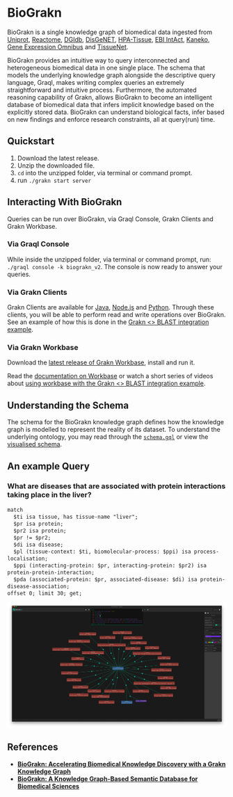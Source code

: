 # BioGrakn

BioGrakn is a single knowledge graph of biomedical data ingested from [Uniprot](https://www.uniprot.org/), [Reactome](https://reactome.org/), [DGIdb](http://www.dgidb.org/), [DisGeNET](http://www.disgenet.org/web/DisGeNET/menu;jsessionid=np5qutaldora6gql80xqhmen), [HPA-Tissue](https://www.proteinatlas.org/humanproteome/tissue+specific), [EBI IntAct](https://www.ebi.ac.uk/intact/), [Kaneko](https://www.ncbi.nlm.nih.gov/pmc/articles/PMC3558318/), [Gene Expression Omnibus](https://www.ncbi.nlm.nih.gov/geo/) and [TissueNet](http://netbio.bgu.ac.il/tissuenet/).

BioGrakn provides an intuitive way to query interconnected and heterogeneous biomedical data in one single place. The schema that models the underlying knowledge graph alongside the descriptive query language, Graql, makes writing complex queries an extremely straightforward and intuitive process. Furthermore, the automated reasoning capability of Grakn, allows BioGrakn to become an intelligent database of biomedical data that infers implicit knowledge based on the explicitly stored data. BioGrakn can understand biological facts, infer based on new findings and enforce research constraints, all at query(run) time.

## Quickstart

1. Download the latest release.
2. Unzip the downloaded file.
3. `cd` into the unzipped folder, via terminal or command prompt.
4. run `./grakn start server`

## Interacting With BioGrakn
Queries can be run over BioGrakn, via Graql Console, Grakn Clients and Grakn Workbase.

### Via Graql Console
While inside the unzipped folder, via terminal or command prompt, run: `./graql console -k biograkn_v2`. The console is now ready to answer your queries.

### Via Grakn Clients
Grakn Clients are available for [Java](https://github.com/graknlabs/grakn/tree/master/client-java), [Node.js](https://github.com/graknlabs/grakn/tree/master/client-nodejs) and [Python](https://github.com/graknlabs/grakn/tree/master/client_python). Through these clients, you will be able to perform read and write operations over BioGrakn.
See an example of how this is done in the [Grakn <> BLAST integration example](./examples/blast/analysis.py).

### Via Grakn Workbase
Download the [latest release of Grakn Workbase](https://github.com/graknlabs/grakn/releases), install and run it.

Read the [documentation on Workbase](http://dev.grakn.ai/docs/workbase/visualiser) or watch a short series of videos about [using workbase with the Grakn <> BLAST integration example](https://www.youtube.com/watch?v=PZoG-M_hY30&index=4&list=UUtZKw0RFof3x23KqGtW3yDA).

## Understanding the Schema
The schema for the BioGrakn knowledge graph defines how the knowledge graph is modelled to represent the reality of its dataset. To understand the underlying ontology, you may read through the [`schema.gql`](./schema.gql) or view the [visualised schema](./visualised-schema.png).

## An example Query

### What are diseases that are associated with protein interactions taking place in the liver?

```
match
  $ti isa tissue, has tissue-name "liver";
  $pr isa protein;
  $pr2 isa protein;
  $pr != $pr2;
  $di isa disease;
  $pl (tissue-context: $ti, biomolecular-process: $ppi) isa process-localisation;
  $ppi (interacting-protein: $pr, interacting-protein: $pr2) isa protein-protein-interaction;
  $pda (associated-protein: $pr, associated-disease: $di) isa protein-disease-association;
offset 0; limit 30; get;
```

![Diseases associated to protein interactions taking place in liver](./examples/biograkn-queries/q-1.png)


## References
- **[BioGrakn: Accelerating Biomedical Knowledge Discovery with a Grakn Knowledge Graph](https://blog.grakn.ai/biograkn-accelerating-biomedical-knowledge-discovery-with-a-grakn-knowledge-graph-84706768d7d4)**
- **[BioGrakn: A Knowledge Graph-Based Semantic Database for Biomedical Sciences](https://link.springer.com/chapter/10.1007/978-3-319-61566-0_28)**